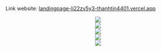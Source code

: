 Link website: <a href="landingpage-li22zv5y3-thanhtin4401.vercel.app">
    landingpage-li22zv5y3-thanhtin4401.vercel.app
  </a>
<div align="center"> <img src="https://res.cloudinary.com/dvzingci9/image/upload/v1694963749/NFC/MacBook_Air_-_1_f6n0cy.png"> </div>
<div align="center"> <img src="https://res.cloudinary.com/dvzingci9/image/upload/v1694963749/NFC/MacBook_Air_-_2_cppnwx.png"> </div>
<div align="center"> <img src="https://res.cloudinary.com/dvzingci9/image/upload/v1694963746/NFC/Frame_12_jxdejk.png"> </div>
<div align="center"> <img src="https://res.cloudinary.com/dvzingci9/image/upload/v1694963749/NFC/Frame_13_i4m0vd.png"> </div>
<div align="center"> <img src="https://res.cloudinary.com/dvzingci9/image/upload/v1694963746/NFC/Frame_14_bivxqs.png"> </div>

